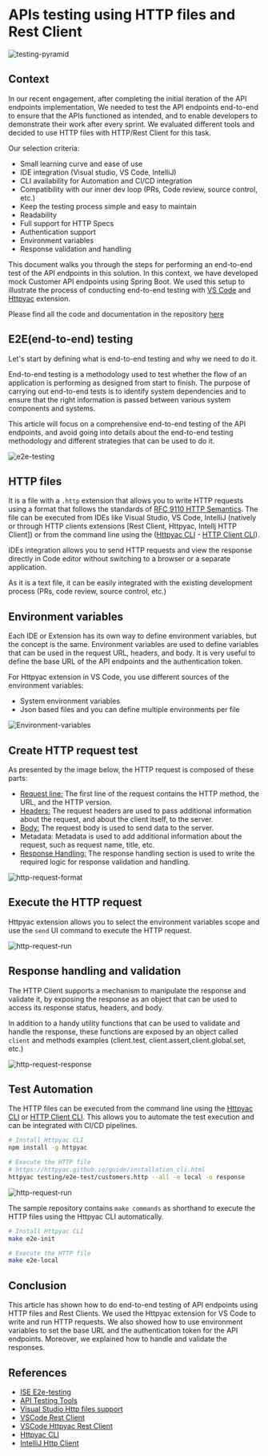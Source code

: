 # APIs testing using HTTP files and Rest Client

![testing-pyramid](./images/testing-pyramid.png)

## Context

In our recent engagement, after completing the initial iteration of the API endpoints implementation, We needed to test the API endpoints end-to-end to ensure that the APIs functioned  as intended, and to enable developers to demonstrate their work after every sprint. We evaluated different tools and decided to use HTTP files with HTTP/Rest Client for this task.

Our selection criteria:

- Small learning curve and ease of use
- IDE integration (Visual studio, VS Code, IntelliJ)
- CLI availability for Automation and CI/CD integration
- Compatibility with our inner dev loop (PRs, Code review, source control, etc.)
- Keep the testing process simple and easy to maintain
- Readability  
- Full support for HTTP Specs 
- Authentication support
- Environment variables
- Response validation and handling

This document walks you through the steps for performing an end-to-end test of the API endpoints in this solution.
In this context, we have developed mock Customer API endpoints using Spring Boot. We used this setup to illustrate the process of conducting end-to-end testing with [VS Code](https://code.visualstudio.com/) and  [Httpyac](https://marketplace.visualstudio.com/items?itemName=anweber.vscode-httpyac) extension.

Please find all the code and documentation in the repository [here](https://github.com/ISE-Neutrino/api-testing)

## E2E(end-to-end) testing

Let's start by defining what is end-to-end testing and why we need to do it.

End-to-end testing is a methodology used to test whether the flow of an application is performing as designed from start to finish. The purpose of carrying out end-to-end tests is to identify system dependencies and to ensure that the right information is passed between various system components and systems.

This article will focus on a comprehensive end-to-end testing of the API endpoints, and avoid going into details about the end-to-end testing methodology and different strategies that can be used to do it.

![e2e-testing](./images/e2e-testing.png)

## HTTP files

It is a file with a `.http` extension that allows you to write HTTP requests using a format that follows the standards of [RFC 9110 HTTP Semantics](https://www.rfc-editor.org/rfc/rfc9110.html). The file can be executed from IDEs like Visual Studio, VS Code, IntelliJ (natively or through HTTP clients extensions [Rest Client, Httpyac, Intellj HTTP Client]) or from the command line using the ([Httpyac CLI](https://httpyac.github.io/guide/installation_cli.html) - [HTTP Client CLI](https://www.jetbrains.com/help/idea/http-client-in-product-code-editor.html)).

IDEs integration allows you to send HTTP requests and view the response directly in Code editor without switching to a browser or a separate application.

As it is a text file, it can be easily integrated with the existing development process (PRs, code review, source control, etc.)

## Environment variables

Each IDE or Extension has its own way to define environment variables, but the concept is the same. Environment variables are used to define variables that can be used in the request URL, headers, and body. It is very useful to define the base URL of the API endpoints and the authentication token.

For Httpyac extension in VS Code, you use different sources of the environment variables:
 - System environment variables
 - Json based files and you can define multiple environments per file

 ![Environment-variables](./images/http-files-env.jpg)

## Create HTTP request test

As presented by the image below, the HTTP request is composed of these parts:

- [Request line:](https://httpyac.github.io/guide/request.html#request-line) The first line of the request contains the HTTP method, the URL, and the HTTP version.
- [Headers:](https://httpyac.github.io/guide/request.html#headers) The request headers are used to pass additional information about the request, and about the client itself, to the server.
- [Body:](https://httpyac.github.io/guide/request.html#request-body) The request body is used to send data to the server.
- Metadata: Metadata is used to add additional information about the request, such as request name, title, etc.
- [Response Handling:](https://httpyac.github.io/guide/assert.html) The response handling section is used to write the required logic for response validation and handling.

![http-request-format](./images/http-files-sample.jpg)

 ## Execute the HTTP request

 Httpyac extension allows you to select the environment variables scope and use the `send` UI command to execute the HTTP request.

 
![http-request-run](./images/http-files-run.jpg)

## Response handling and validation

The HTTP Client supports a mechanism to manipulate the response and validate it, by exposing the response as an object that can be used to access its response status, headers, and body.

In addition to a handy utility functions that can be used to validate and handle the response, these functions are exposed by an object called `client` and methods examples (client.test, client.assert,client.global.set, etc.)

![http-request-response](./images/http-files-response-access.jpg)

## Test Automation 

The HTTP files can be executed from the command line using the [Httpyac CLI](https://httpyac.github.io/guide/installation_cli.html) or [HTTP Client CLI](https://www.jetbrains.com/help/idea/http-client-in-product-code-editor.html). This allows you to automate the test execution and can be integrated with CI/CD pipelines.


```bash
# Install Httpyac CLI
npm install -g httpyac

# Execute the HTTP file
# https://httpyac.github.io/guide/installation_cli.html
httpyac testing/e2e-test/customers.http --all -e local -o response
```

![http-request-run](./images/http-files-run-cli.jpg)

The sample repository contains `make commands` as shorthand to execute the HTTP files using the Httpyac CLI automatically.

```bash
# Install Httpyac CLI
make e2e-init

# Execute the HTTP file
make e2e-local
```

## Conclusion

This article has shown how to do end-to-end testing of API endpoints using HTTP files and Rest Clients. We used the Httpyac extension for VS Code to write and run HTTP requests. We also showed how to use environment variables to set the base URL and the authentication token for the API endpoints. Moreover, we explained how to handle and validate the responses.

## References

- [ISE E2e-testing](https://microsoft.github.io/code-with-engineering-playbook/automated-testing/e2e-testing/)
- [API Testing Tools](https://www.accelq.com/blog/api-testing-tools/)
- [Visual Studio Http files support](https://learn.microsoft.com/en-us/aspnet/core/test/http-files?view=aspnetcore-8.0)
- [VSCode Rest Client](https://marketplace.visualstudio.com/items?itemName=humao.rest-client)
- [VSCode Httpyac Rest Client](https://marketplace.visualstudio.com/items?itemName=anweber.vscode-httpyac)
- [Httpyac CLI](https://httpyac.github.io/guide/installation_cli.html)
- [IntelliJ Http Client](https://www.jetbrains.com/help/idea/http-client-in-product-code-editor.html)



